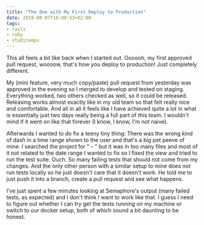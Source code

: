```yaml
---
title: "The One with My First Deploy to Production"
date: 2019-08-07T16:00:53+02:00
tags: 
- rails
- ruby
- studitemps
---
```


This all feels a bit like back when I started out. Oooooh, my first approved pull request, woooow, that's how you deploy to production! Just completely different. 

My (mini feature, very much copy/paste) pull request from yesterday was approved in the evening so I merged to develop and tested on staging. Everything worked, two others checked as well, so it could be released. Releasing works almost exactly like in my old team so that felt really nice and comfortable. And all in all it feels like I have achieved quite a lot in what is essentially just two days really being a full part of this team. I wouldn't mind if it went on like that forever (I know, I know, I'm not naive).

Afterwards I wanted to do fix a teeny tiny thing: There was the wrong kind of dash in a time range shown to the user and that's a big pet peeve of mine. I searched the project for " - " but it was in too many files and most of it not related to the date range I wanted to fix so I fixed the view and tried to run the test suite. Ouch. So many failing tests that should not come from my changes. And the only other person with a similar setup to mine does not run tests locally so he just doesn't care that it doesn't work. He told me to just push it into a branch, create a pull request and see what happens. 

I've just spent a few minutes looking at Semaphore's output (many failed tests, as expected) and I don't think I want to work like that. I guess I need to figure out whether I can try get the tests running on my machine or switch to our docker setup, both of which sound a bit daunting to be honest. 
